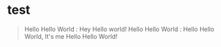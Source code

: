 # test
> Hello Hello World : Hey Hello world!
> Hello Hello World : Hello Hello World, It's me Hello Hello World!